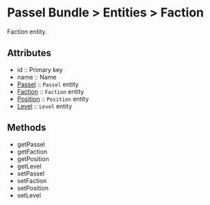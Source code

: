 Passel Bundle > Entities > Faction
===================================
Faction entity.

Attributes
----------
- id :: Primary key
- name :: Name
- [Passel](passel.md) :: `Passel` entity
- [Faction](faction.md) :: `Faction` entity
- [Position](position.md) :: `Position` entity
- [Level](level.md) :: `Level` entity

Methods
-------
- getPassel
- getFaction
- getPosition
- getLevel
- setPassel
- setFaction
- setPosition
- setLevel
